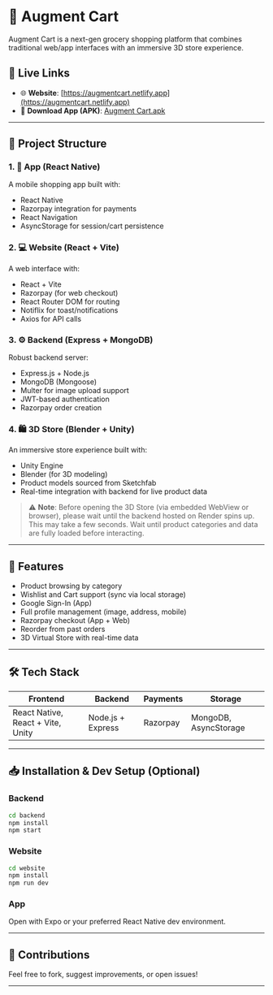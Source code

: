 # 🛒 Augment Cart

Augment Cart is a next-gen grocery shopping platform that combines traditional web/app interfaces with an immersive 3D store experience.

## 🔗 Live Links

- 🌐 **Website**: [https://augmentcart.netlify.app](https://augmentcart.netlify.app)
- 📱 **Download App (APK)**: [Augment Cart.apk](https://drive.google.com/file/d/1IHgE_IJyzyyPhYD9kOcNx8RJsqSACi84/view?usp=sharing)  

---

## 🧩 Project Structure

### 1. 📱 App (React Native)
A mobile shopping app built with:

- React Native
- Razorpay integration for payments
- React Navigation
- AsyncStorage for session/cart persistence

### 2. 💻 Website (React + Vite)
A web interface with:

- React + Vite
- Razorpay (for web checkout)
- React Router DOM for routing
- Notiflix for toast/notifications
- Axios for API calls

### 3. ⚙️ Backend (Express + MongoDB)
Robust backend server:

- Express.js + Node.js
- MongoDB (Mongoose)
- Multer for image upload support
- JWT-based authentication
- Razorpay order creation

### 4. 🛍️ 3D Store (Blender + Unity)
An immersive store experience built with:

- Unity Engine
- Blender (for 3D modeling)
- Product models sourced from Sketchfab
- Real-time integration with backend for live product data

> ⚠️ **Note**: Before opening the 3D Store (via embedded WebView or browser), please wait until the backend hosted on Render spins up. This may take a few seconds. Wait until product categories and data are fully loaded before interacting.

---

## 🚀 Features

- Product browsing by category
- Wishlist and Cart support (sync via local storage)
- Google Sign-In (App)
- Full profile management (image, address, mobile)
- Razorpay checkout (App + Web)
- Reorder from past orders
- 3D Virtual Store with real-time data

---

## 🛠 Tech Stack

| Frontend | Backend | Payments | Storage |
|----------|---------|----------|---------|
| React Native, React + Vite, Unity | Node.js + Express | Razorpay | MongoDB, AsyncStorage |

---

## 📥 Installation & Dev Setup (Optional)

### Backend
```bash
cd backend
npm install
npm start
```

### Website
```bash
cd website
npm install
npm run dev
```

### App
Open with Expo or your preferred React Native dev environment.

---

## 🤝 Contributions

Feel free to fork, suggest improvements, or open issues!

---


